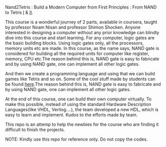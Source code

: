Nand2Tetris : Build a Modern Computer from First Principles : From NAND to Tetris [I](https://www.coursera.org/learn/build-a-computer) & [II](https://www.coursera.org/learn/nand2tetris2).

This course is a wonderful journey of 2 parts, available in coursera, taught by professor Noam Nisan and professor Shimon Shocken.
Anyone interested in designing a computer without any prior knowledge can blindly dive into this course and start learning.
For any computer, logic gates are the basic building blocks.
Using logic gates only, all the processors, memory units etc are made. In this course, as the name says, NAND gate is considered for building all the required units for computer like register, memory, CPU etc.The reason behind this is, NAND gate is easy to fabricate and by using NAND gate, one can implement all other logic gates.  

And then we create a programming language and using that we can build games like Tetris and so on. Some of the cool stuff made by students can be found [here](https://www.nand2tetris.org/copy-of-talks).The reason behind this is, NAND gate is easy to fabricate and by using NAND gate, one can implement all other logic gates. 

At the end of this course, one can build their own computer virtually. To make this possible, 
instead of using the standard Hardware Description Languages(like VHDL, Verilog....), the team developed a new HDL, which is easy to learn and implement.
Kudos to the efforts made by team.

This repo is an attemp to help the newbies for the course who are finding it difficult to finish the projects.

NOTE: Kindly use this repo for reference only. Do not copy the codes.

